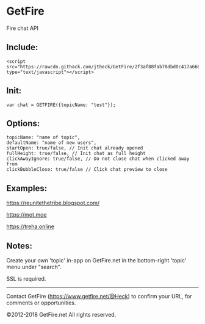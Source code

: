 # GetFire

Fire chat API


Include:
---

```
<script src="https://rawcdn.githack.com/jtheck/GetFire/2f3af88fab78dbd0c417a6664ffc61245391f128/dist/getfire.1.05.min.js" type="text/javascript"></script>
```

Init:
---
```
var chat = GETFIRE({topicName: "test"});
```

Options:
---
```
topicName: "name of topic",
defaultName: "name of new users",
startOpen: true/false, // Init chat already opened
fullHeight: true/false, // Init chat as full height
clickAwayIgnore: true/false, // Do not close chat when clicked away from
clickBubbleClose: true/false // Click chat preview to close
```

Examples:
---
https://reunitethetribe.blogspot.com/

https://mot.moe

https://treha.online


Notes:
---
Create your own 'topic' in-app on GetFire.net in the bottom-right 'topic' menu under "search".

SSL is required.

---

Contact GetFire (https://www.getfire.net/@Heck) to confirm your URL, for comments or opportunities.

©2012-2018 GetFire.net All rights reserved.
